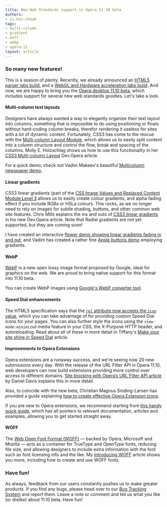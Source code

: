 ```yaml
---
title: New Web Standards support in Opera 11.10 beta
authors:
- zi-bin-cheah
tags:
- multi-column
- gradient
- woff
- webp
- opera-11
layout: article
---
```

<h3>So many new features!</h3>

<p>
This is a season of plenty. Recently, we already announced an <a href="http://labs.opera.com/news/2011/02/22/">HTML5 parser labs build</a>, and a <a href="http://labs.opera.com/news/2011/02/28/">WebGL and Hardware acceleration labs build</a>. And now, we are happy to bring you the <a href="http://www.opera.com/browser/next/">Opera desktop 11.10 beta</a>, which includes support for several new web standards goodies. Let&#39;s take a look.
</p>

<h4>Multi-column text layouts</h4>
<p>Designers have always wanted a way to elegantly organize their text layout into columns, something that is impossible to do using positioning or floats without hard-coding column breaks, therefor rendering it useless for sites with a lot of dynamic content. Fortunately, CSS3 has come to the rescue with the <a href="http://www.w3.org/TR/css3-multicol/">Multi-column Layout Module</a>, which allows us to easily split content into a column structure and control the flow, break and spacing of the columns. Molly E. Holzschlag shows us how to use this functionality in her <a href="http://dev.opera.com/articles/view/css3-multi-column-layout/">CSS3 Multi-column Layout</a> Dev.Opera article.</p>

<p>For a quick demo, check out Vadim Makeev&#39;s beautiful <a href="http://people.opera.com/pepelsbey/experiments/multicol/">Multicolumn newspaper demo</a>.</p>

<h4>Linear gradients</h4>

<p>CSS3 linear gradients (part of the <a href="http://www.w3.org/TR/2011/WD-css3-images-20110217/">CSS Image Values and Replaced Content Module Level 3</a> allows us to easily create colour gradients, and alpha fading effect if you include RGBa or HSLa colours. This rocks, as we no longer need to rely on images for subtle shading, buttons, and other common web site features. Chris Mills explains the ins and outs of <a href="http://dev.opera.com/articles/view/css3-linear-gradients/">CSS3 linear gradients</a> in his new Dev.Opera article. Note that Radial gradients are not yet supported, but they are coming soon!</p>

<p>I have created an interactive <a href="http://people.opera.com/zibin/gradient/">flower demo showing linear gradients fading in and out</a>, and Vadim has created a rather fine <a href="http://people.opera.com/pepelsbey/experiments/apple-menu/">Apple buttons demo</a> employing gradients.
</p>


<h4>WebP</h4>

<p>
<a href="http://code.google.com/speed/webp/">WebP</a> is a new open lossy image format proposed by Google, ideal for graphics on the web. We are proud to bring native support for this format into 11.10 beta.</p>

<p>You can create WebP images using <a href="http://code.google.com/speed/webp/download.html">Google&#39;s WebP converter tool</a>.</p>

<h4>Speed Dial enhancements</h4>

<p>
The HTML5 specification says that the <a href="http://www.whatwg.org/specs/web-apps/current-work/multipage/links.html#rel-icon"><code>rel</code> attribute now accepts the <code>icon</code> value</a>, which you can take advantage of for providing custom Speed Dial icons for your pages. You can also further style the icons using the <code>view-mode:minimized</code> media feature in your CSS, the X-Purpose HTTP header, and autoreloading. Read about all of these in more detail in Tiffany&#39;s <a href="http://dev.opera.com/articles/view/opera-speed-dial-enhancements/">Make your site shine in Speed Dial</a> article.
</p>

<h4>Improvements to Opera Extensions</h4>

<p>Opera extensions are a runaway success, and we&#39;re seeing now 20 new submissions every day. With the release of the URL Filter API in Opera 11.10, web developers can now build extensions providing more control over access to different domains. <a href="http://dev.opera.com/articles/view/site-blocking-with-operas-url-filter-api/">Site blocking with Opera’s URL Filter API article</a> by Daniel Davis explains this in more detail.</p>

<p>Also, to coincide with the new beta, Christian Magnus Sinding-Larsen has provided a guide explaining <a href="http://dev.opera.com/articles/view/creating-effective-opera-extension-icons/">how to create effective Opera Extension icons</a>.
</p>

<p>If you are new to Opera extensions, we recommend starting from <a href="http://dev.opera.com/articles/view/opera-extensions-quick-documentation-overview/">this handy quick guide</a>, which has all pointers to relevant documentation, articles and examples, allowing you to get started straight away.</p>

<h4>WOFF</h4>
<p>The <a href="http://www.w3.org/TR/WOFF/">Web Open Font Format (WOFF)</a> &#x2014; backed by Opera, Microsoft and Mozilla &#x2014; acts as a container for TrueType and OpenType fonts, reducing file size, and allowing designers to include extra information with the font such as font licensing info and the like. My <a href="http://dev.opera.com/articles/view/introducing-woff-web-open-font-format/">Introducing WOFF</a> article shows you more, including how to create and use WOFF fonts.</p>

<h3>Have fun!</h3>
<p>As always, feedback from our users constantly pushes us to make greater products. If you find any bugs, please head over to our <a href="https://bugs.opera.com/wizard">Bug Tracking System</a> and report them. Leave a note or comment and tell us what you like (or dislike) about 11.10 beta. Have fun!
</p>
